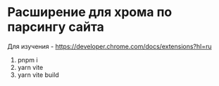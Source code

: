 # Расширение для хрома по парсингу сайта

Для изучения -  https://developer.chrome.com/docs/extensions?hl=ru

1. pnpm i
2. yarn vite
3. yarn vite build